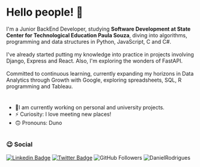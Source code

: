 # Hello people! 👋

I'm a Junior BackEnd Developer, studying <strong>Software Development at State Center for Technological Education Paula Souza</strong>, diving into algorithms, programming and data structures in Python, JavaScript, C and C#.<br><br>
I've already started putting my knowledge into practice in projects involving Django, Express and React. Also, I'm exploring the wonders of FastAPI.<br><br>
Committed to continuous learning, currently expanding my horizons in Data Analytics through Growth with Google, exploring spreadsheets, SQL, R programming and Tableau.<br>

#

- 🔭I am currently working on personal and university projects.
- ⚡ Curiosity: I love meeting new places!
- 🙃 Pronouns: Duno

#
 
 ### :wink: Social
[![Linkedin Badge](https://img.shields.io/badge/LinkedIn-0077B5?style=for-the-badge&logo=linkedin&logoColor=white&link=https://www.linkedin.com/in/danielvor/)](https://www.linkedin.com/in/danielvor/)
[![Twitter Badge](https://img.shields.io/badge/Twitter-1877F2?style=for-the-badge&logo=twitter&logoColor=white&link=https://www.twitter.com/danielvor_/)](https://www.twitter.com/danielvor_/)
![GitHub Followers](https://img.shields.io/github/followers/dunodaniel?label=Follow&style=for-the-badge)
![DanielRodrigues](https://komarev.com/ghpvc/?username=dunodaniel)
